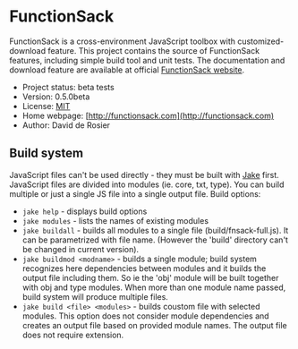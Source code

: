 FunctionSack
============

FunctionSack is a cross-environment JavaScript toolbox with customized-download
feature. This project contains the source of FunctionSack features, including
simple build tool and unit tests. The documentation and download feature are
available at official [FunctionSack website](http://functionsack.com).

* Project status: beta tests
* Version: 0.5.0beta
* License: [MIT](http://www.opensource.org/licenses/mit-license.php)
* Home webpage: [http://functionsack.com](http://functionsack.com)
* Author: David de Rosier


## Build system

JavaScript files can't be used directly - they must be built with
[Jake](https://github.com/mde/jake) first. JavaScript files are divided into 
modules (ie. core, txt, type). You can build multiple or just a single JS file
into a single output file. Build options:

* ```jake help``` - displays build options
* ```jake modules``` - lists the names of existing modules
* ```jake buildall``` - builds all modules to a single file (build/fnsack-full.js).
  It can be parametrized with file name. (However the 'build' directory can't
  be changed in current version).
* ```jake buildmod <modname>``` - builds a single module; build system recognizes
  here dependencies between modules and it builds the output file including them. 
  So ie the 'obj' module will be built together with obj and type modules. When
  more than one module name passed, build system will produce multiple files.
* ```jake build <file> <modules>``` - builds coustom file with selected modules.
  This option does not consider module dependencies and creates an output file
  based on provided module names. The output file does not require extension. 
  

